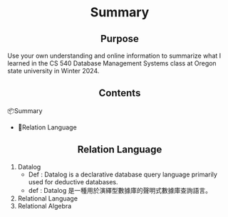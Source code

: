 <h1 align = 'center'>Summary</h1>

<h2 align = 'center'>Purpose</h2>
<p>Use your own understanding and online information to summarize what I learned in the CS 540 Database Management Systems class at Oregon state university in Winter 2024.

<h2 align = "center">Contents</h2>
<div>
    <p>📦Summary</p>
    <ul>
        <li>📄Relation Language</li>
    </ul>
</div>

<h2 align = 'center'>Relation Language</h2>
    <ol>
        <li>Datalog
            <ul>
                <li>Def : Datalog is a declarative database query language primarily used for deductive databases.
                <li>def : Datalog 是一種用於演繹型數據庫的聲明式數據庫查詢語言。
            </ul>
        <li>Relational Language
        <li>Relational Algebra
    </ol>

